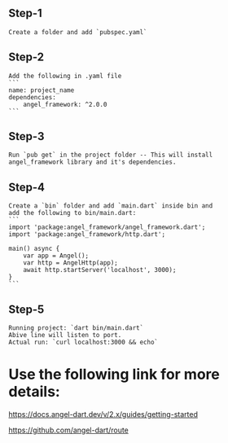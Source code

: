 ## Step-1
    Create a folder and add `pubspec.yaml`
## Step-2
    Add the following in .yaml file
    ```
    name: project_name
    dependencies:
        angel_framework: ^2.0.0
    ```
## Step-3
    Run `pub get` in the project folder -- This will install angel_framework library and it's dependencies.
## Step-4
    Create a `bin` folder and add `main.dart` inside bin and
    add the following to bin/main.dart:
    ```
    import 'package:angel_framework/angel_framework.dart';
    import 'package:angel_framework/http.dart';

    main() async {
        var app = Angel();
        var http = AngelHttp(app);
        await http.startServer('localhost', 3000);
    }
    ```
## Step-5
    Running project: `dart bin/main.dart`
    Abive line will listen to port.
    Actual run: `curl localhost:3000 && echo`

# Use the following link for more details:
https://docs.angel-dart.dev/v/2.x/guides/getting-started

https://github.com/angel-dart/route
